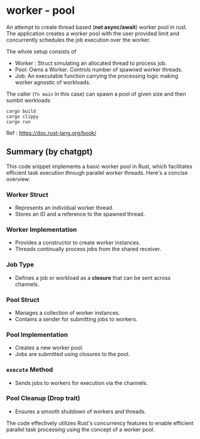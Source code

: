 # worker - pool

An attempt to create thread based (**not async/await**) worker pool in rust. The application creates a worker pool with the user provided limit and concurrently schedules the job execution over the worker.

The whole setup consists of
- Worker : Struct simulating an allocated thread to process job.
- Pool: Owns a Worker. Controls number of spawned worker threads.
- Job: An executable function carrying the processing logic making worker agnostic of workloads.

The caller (`fn main` in this case) can spawn a pool of given size and then sumbit workloads

```shell
cargo build
cargo clippy
cargo run
```
          
Ref : https://doc.rust-lang.org/book/


## Summary  (by chatgpt)

This code snippet implements a basic worker pool in Rust, which facilitates efficient task execution through parallel worker threads. Here's a concise overview:

### Worker Struct
- Represents an individual worker thread.
- Stores an ID and a reference to the spawned thread.

### Worker Implementation
- Provides a constructor to create worker instances.
- Threads continually process jobs from the shared receiver.

### Job Type
- Defines a job or workload as a **closure** that can be sent across channels.

### Pool Struct
- Manages a collection of worker instances.
- Contains a sender for submitting jobs to workers.

### Pool Implementation
- Creates a new worker pool.
- Jobs are submitted using closures to the pool.

### `execute` Method
- Sends jobs to workers for execution via the channels.

### Pool Cleanup (Drop trait)
- Ensures a smooth shutdown of workers and threads.

The code effectively utilizes Rust's concurrency features to enable efficient parallel task processing using the concept of a worker pool.

